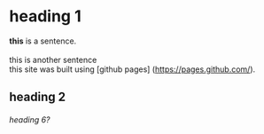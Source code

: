 # heading 1
**this** is a sentence.<br>
<br> this is another sentence
<br> this site was built using [github pages] (https://pages.github.com/).
## heading 2 
###### heading 6?

